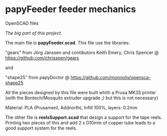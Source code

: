 # papyFeeder feeder mechanics

OpenSCAD files 

*The big part of this project*.

The main file is **papyFeeder.scad**. This file use the libraries:

"gears" from Jörg Janssen and contibutors Keith Emery, Chris Spencer
@ https://github.com/chrisspen/gears

and

"shape25" from papyDoctor
@ https://github.com/monnoliv/opensca-shape25

All the pieces designed by this file were built whith a Prusa MK3S printer (with the Bontech/Mosquito extruder upgrade ;) but this is not necessary)

Material: PLA (Prusament, Addnorth), Infill 100%, layers: 0.2mm

The other file is **reelsSupport.scad** that design a support for the tape reels. Printing two pieces of this and add 2 x D10mm of copper tube leads to a good support system for the reels.

